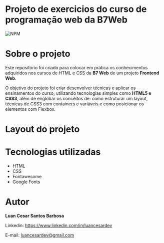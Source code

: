 # Projeto de exercicios do curso de programação web da B7Web
![NPM](https://img.shields.io/npm/l/react)

# Sobre o projeto
Este repositório foi criado para colocar em prática os conhecimentos adquiridos nos cursos de HTML e CSS da <b>B7 Web</b> de um projeto <b>Frontend Web</b>.

O objetivo do projeto foi criar desenvolver técnicas e aplicar os ensinamentos do curso, utilizando tecnologias simples como <b>HTML5 e CSS3</b>, além de englobar os conceitos de: como estruturar um layout, técnicas de CSS3 com containers e variáveis e como posicionar os elementos com Flexbox.

# Layout do projeto

<!-- ![Prévia da Imagem](previa.png) -->

# Tecnologias utilizadas

* HTML
* CSS 
* Fontawesome
* Google Fonts 

# Autor
<b>Luan Cesar Santos Barbosa</b>

Linkedin: https://www.linkedin.com/in/luancesardev

E-mail: luancesardev@gmail.com

